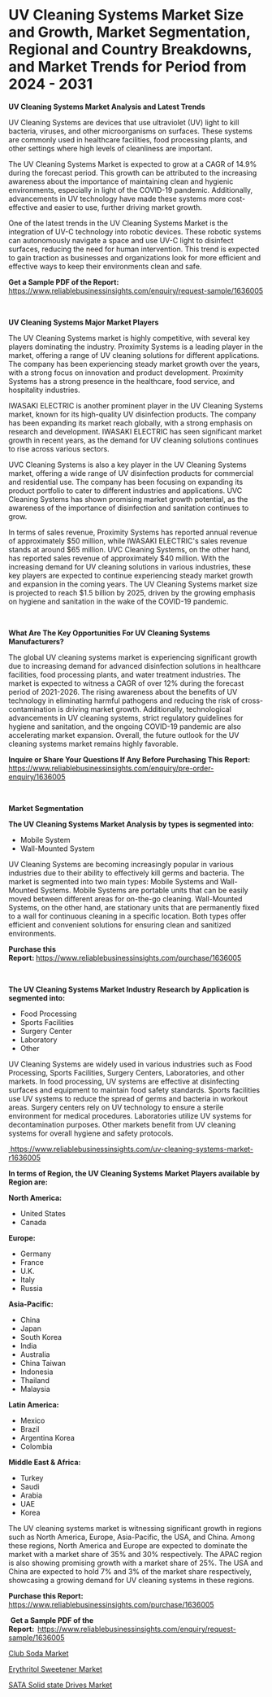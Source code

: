 <p><h1>UV Cleaning Systems Market Size and Growth, Market Segmentation, Regional and Country Breakdowns, and Market Trends for Period from 2024 -  2031</h1></p><p><strong>UV Cleaning Systems Market Analysis and Latest Trends</strong></p>
<p><p>UV Cleaning Systems are devices that use ultraviolet (UV) light to kill bacteria, viruses, and other microorganisms on surfaces. These systems are commonly used in healthcare facilities, food processing plants, and other settings where high levels of cleanliness are important.</p><p>The UV Cleaning Systems Market is expected to grow at a CAGR of 14.9% during the forecast period. This growth can be attributed to the increasing awareness about the importance of maintaining clean and hygienic environments, especially in light of the COVID-19 pandemic. Additionally, advancements in UV technology have made these systems more cost-effective and easier to use, further driving market growth.</p><p>One of the latest trends in the UV Cleaning Systems Market is the integration of UV-C technology into robotic devices. These robotic systems can autonomously navigate a space and use UV-C light to disinfect surfaces, reducing the need for human intervention. This trend is expected to gain traction as businesses and organizations look for more efficient and effective ways to keep their environments clean and safe.</p></p>
<p><strong>Get a Sample PDF of the Report:&nbsp;</strong> <a href="https://www.reliablebusinessinsights.com/enquiry/request-sample/1636005">https://www.reliablebusinessinsights.com/enquiry/request-sample/1636005</a></p>
<p>&nbsp;</p>
<p><strong>UV Cleaning Systems Major Market Players</strong></p>
<p><p>The UV Cleaning Systems market is highly competitive, with several key players dominating the industry. Proximity Systems is a leading player in the market, offering a range of UV cleaning solutions for different applications. The company has been experiencing steady market growth over the years, with a strong focus on innovation and product development. Proximity Systems has a strong presence in the healthcare, food service, and hospitality industries.</p><p>IWASAKI ELECTRIC is another prominent player in the UV Cleaning Systems market, known for its high-quality UV disinfection products. The company has been expanding its market reach globally, with a strong emphasis on research and development. IWASAKI ELECTRIC has seen significant market growth in recent years, as the demand for UV cleaning solutions continues to rise across various sectors.</p><p>UVC Cleaning Systems is also a key player in the UV Cleaning Systems market, offering a wide range of UV disinfection products for commercial and residential use. The company has been focusing on expanding its product portfolio to cater to different industries and applications. UVC Cleaning Systems has shown promising market growth potential, as the awareness of the importance of disinfection and sanitation continues to grow.</p><p>In terms of sales revenue, Proximity Systems has reported annual revenue of approximately $50 million, while IWASAKI ELECTRIC's sales revenue stands at around $65 million. UVC Cleaning Systems, on the other hand, has reported sales revenue of approximately $40 million. With the increasing demand for UV cleaning solutions in various industries, these key players are expected to continue experiencing steady market growth and expansion in the coming years. The UV Cleaning Systems market size is projected to reach $1.5 billion by 2025, driven by the growing emphasis on hygiene and sanitation in the wake of the COVID-19 pandemic.</p></p>
<p>&nbsp;</p>
<p><strong>What Are The Key Opportunities For UV Cleaning Systems Manufacturers?</strong></p>
<p><p>The global UV cleaning systems market is experiencing significant growth due to increasing demand for advanced disinfection solutions in healthcare facilities, food processing plants, and water treatment industries. The market is expected to witness a CAGR of over 12% during the forecast period of 2021-2026. The rising awareness about the benefits of UV technology in eliminating harmful pathogens and reducing the risk of cross-contamination is driving market growth. Additionally, technological advancements in UV cleaning systems, strict regulatory guidelines for hygiene and sanitation, and the ongoing COVID-19 pandemic are also accelerating market expansion. Overall, the future outlook for the UV cleaning systems market remains highly favorable.</p></p>
<p><strong>Inquire or Share Your Questions If Any Before Purchasing This Report:</strong> <a href="https://www.reliablebusinessinsights.com/enquiry/pre-order-enquiry/1636005">https://www.reliablebusinessinsights.com/enquiry/pre-order-enquiry/1636005</a></p>
<p>&nbsp;</p>
<p><strong>Market Segmentation</strong></p>
<p><strong>The UV Cleaning Systems Market Analysis by types is segmented into:</strong></p>
<p><ul><li>Mobile System</li><li>Wall-Mounted System</li></ul></p>
<p><p>UV Cleaning Systems are becoming increasingly popular in various industries due to their ability to effectively kill germs and bacteria. The market is segmented into two main types: Mobile Systems and Wall-Mounted Systems. Mobile Systems are portable units that can be easily moved between different areas for on-the-go cleaning. Wall-Mounted Systems, on the other hand, are stationary units that are permanently fixed to a wall for continuous cleaning in a specific location. Both types offer efficient and convenient solutions for ensuring clean and sanitized environments.</p></p>
<p><strong>Purchase this Report:&nbsp;</strong><a href="https://www.reliablebusinessinsights.com/purchase/1636005">https://www.reliablebusinessinsights.com/purchase/1636005</a></p>
<p>&nbsp;</p>
<p><strong>The UV Cleaning Systems Market Industry Research by Application is segmented into:</strong></p>
<p><ul><li>Food Processing</li><li>Sports Facilities</li><li>Surgery Center</li><li>Laboratory</li><li>Other</li></ul></p>
<p><p>UV Cleaning Systems are widely used in various industries such as Food Processing, Sports Facilities, Surgery Centers, Laboratories, and other markets. In food processing, UV systems are effective at disinfecting surfaces and equipment to maintain food safety standards. Sports facilities use UV systems to reduce the spread of germs and bacteria in workout areas. Surgery centers rely on UV technology to ensure a sterile environment for medical procedures. Laboratories utilize UV systems for decontamination purposes. Other markets benefit from UV cleaning systems for overall hygiene and safety protocols.</p></p>
<p><a href="https://www.reliablebusinessinsights.com/uv-cleaning-systems-market-r1636005">&nbsp;https://www.reliablebusinessinsights.com/uv-cleaning-systems-market-r1636005</a></p>
<p><strong>In terms of Region, the UV Cleaning Systems Market Players available by Region are:</strong></p>
<p>
    <p> <strong> North America: </strong>
        <ul>
            <li>United States</li>
            <li>Canada</li>
        </ul>
        </p> 
    <p> <strong> Europe: </strong>
        <ul>
            <li>Germany</li>
            <li>France</li>
            <li>U.K.</li>
            <li>Italy</li>
            <li>Russia</li>
        </ul>
        </p> 
    <p> <strong> Asia-Pacific: </strong>
        <ul>
            <li>China</li>
            <li>Japan</li>
            <li>South Korea</li>
            <li>India</li>
            <li>Australia</li>
            <li>China Taiwan</li>
            <li>Indonesia</li>
            <li>Thailand</li>
            <li>Malaysia</li>
        </ul>
        </p> 
    <p> <strong> Latin America: </strong>
        <ul>
            <li>Mexico</li>
            <li>Brazil</li>
            <li>Argentina Korea</li>
            <li>Colombia</li>
        </ul>
        </p> 
    <p> <strong> Middle East & Africa: </strong>
        <ul>
            <li>Turkey</li>
            <li>Saudi</li>
            <li>Arabia</li>
            <li>UAE</li>
            <li>Korea</li>
        </ul>
    </p>
    </p>
<p><p>The UV cleaning systems market is witnessing significant growth in regions such as North America, Europe, Asia-Pacific, the USA, and China. Among these regions, North America and Europe are expected to dominate the market with a market share of 35% and 30% respectively. The APAC region is also showing promising growth with a market share of 25%. The USA and China are expected to hold 7% and 3% of the market share respectively, showcasing a growing demand for UV cleaning systems in these regions.</p></p>
<p><strong>Purchase this Report: </strong><a href="https://www.reliablebusinessinsights.com/purchase/1636005">https://www.reliablebusinessinsights.com/purchase/1636005</a></p>
<p>&nbsp;<strong>Get a Sample PDF of the Report:&nbsp;&nbsp;</strong><a href="https://www.reliablebusinessinsights.com/enquiry/request-sample/1636005">https://www.reliablebusinessinsights.com/enquiry/request-sample/1636005</a></p>
<p><strong></strong></p>
<p><p><a href="https://medium.com/@harleywyman28/club-soda-market-analysis-report-global-insights-by-region-type-natural-club-soda-blending-club-bf114a2a9783">Club Soda Market</a></p><p><a href="https://medium.com/@earlecmcneil/erythritol-sweetener-market-a-global-and-regional-analysis-2024-2031-07bdebf7c9ce">Erythritol Sweetener Market</a></p><p><a href="https://github.com/jakobeblake56/Market-Research-Report-List-1/blob/main/sata-solid-state-drives-market.md">SATA Solid state Drives Market</a></p></p>